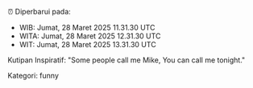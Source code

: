⏰ Diperbarui pada:
- WIB: Jumat, 28 Maret 2025 11.31.30 UTC
- WITA: Jumat, 28 Maret 2025 12.31.30 UTC
- WIT: Jumat, 28 Maret 2025 13.31.30 UTC

Kutipan Inspiratif:
"Some people call me Mike, You can call me tonight."


Kategori: funny

